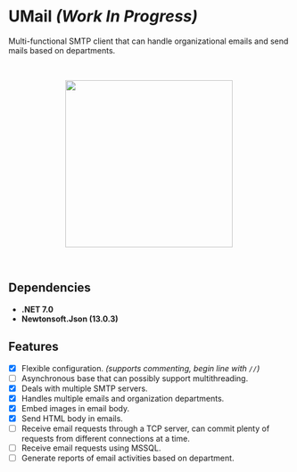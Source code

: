 # UMail  _(Work In Progress)_

Multi-functional SMTP client that can handle organizational emails and send mails based on departments.

<br>
<p align="center">
  <img src="https://cdn-icons-png.flaticon.com/512/5578/5578703.png" height="300">
</p>
<br>

## Dependencies
- **.NET 7.0**
- **Newtonsoft.Json (13.0.3)**

## Features
- [x] Flexible configuration. _(supports commenting, begin line with `//`)_
- [ ] Asynchronous base that can possibly support multithreading.
- [x] Deals with multiple SMTP servers.
- [x] Handles multiple emails and organization departments.
- [x] Embed images in email body.
- [x] Send HTML body in emails.
- [ ] Receive email requests through a TCP server, can commit plenty of requests from different connections at a time.
- [ ] Receive email requests using MSSQL.
- [ ] Generate reports of email activities based on department.
